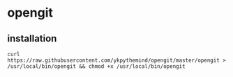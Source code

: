 # opengit


## installation

```
curl https://raw.githubusercontent.com/ykpythemind/opengit/master/opengit > /usr/local/bin/opengit && chmod +x /usr/local/bin/opengit
```

